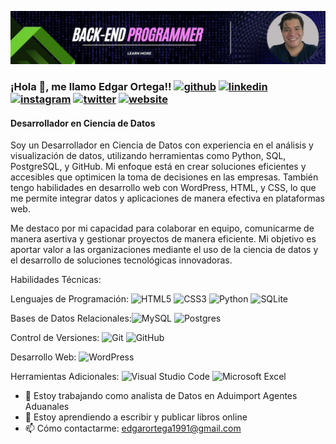 ![**Desarrollador en Ciencia de Datos**](https://github.com/evansio/TO-DO-APP-DJANGO/blob/main/capturas/Banner%20Edgar%20Ortega%20(1).jpg?raw=true)
### ¡Hola 👋, me llamo Edgar Ortega!! [<img src='https://cdn.jsdelivr.net/npm/simple-icons@3.0.1/icons/github.svg' alt='github' height='40'>](https://github.com/evansio)  [<img src='https://cdn.jsdelivr.net/npm/simple-icons@3.0.1/icons/linkedin.svg' alt='linkedin' height='40'>](https://www.linkedin.com/in/edgarortega1991/)  [<img src='https://cdn.jsdelivr.net/npm/simple-icons@3.0.1/icons/instagram.svg' alt='instagram' height='40'>](https://www.instagram.com/edgaro_1991/)  [<img src='https://cdn.jsdelivr.net/npm/simple-icons@3.0.1/icons/twitter.svg' alt='twitter' height='40'>](https://twitter.com/edgaro_1991)  [<img src='https://cdn.jsdelivr.net/npm/simple-icons@3.0.1/icons/icloud.svg' alt='website' height='40'>](https://www.mundooptimo.com)  

#### **Desarrollador en Ciencia de Datos**

Soy un Desarrollador en Ciencia de Datos con experiencia en el análisis y visualización de datos, utilizando herramientas como Python, SQL, PostgreSQL, y GitHub. Mi enfoque está en crear soluciones eficientes y accesibles que optimicen la toma de decisiones en las empresas. También tengo habilidades en desarrollo web con WordPress, HTML, y CSS, lo que me permite integrar datos y aplicaciones de manera efectiva en plataformas web.

Me destaco por mi capacidad para colaborar en equipo, comunicarme de manera asertiva y gestionar proyectos de manera eficiente. Mi objetivo es aportar valor a las organizaciones mediante el uso de la ciencia de datos y el desarrollo de soluciones tecnológicas innovadoras.

Habilidades Técnicas:

Lenguajes de Programación: ![HTML5](https://img.shields.io/badge/html5-%23E34F26.svg?style=for-the-badge&logo=html5&logoColor=white) ![CSS3](https://img.shields.io/badge/css3-%231572B6.svg?style=for-the-badge&logo=css3&logoColor=white) ![Python](https://img.shields.io/badge/python-3670A0?style=for-the-badge&logo=python&logoColor=ffdd54) ![SQLite](https://img.shields.io/badge/sqlite-%2307405e.svg?style=for-the-badge&logo=sqlite&logoColor=white)

Bases de Datos Relacionales:![MySQL](https://img.shields.io/badge/mysql-4479A1.svg?style=for-the-badge&logo=mysql&logoColor=white) ![Postgres](https://img.shields.io/badge/postgres-%23316192.svg?style=for-the-badge&logo=postgresql&logoColor=white)

Control de Versiones: ![Git](https://img.shields.io/badge/git-%23F05033.svg?style=for-the-badge&logo=git&logoColor=white) ![GitHub](https://img.shields.io/badge/github-%23121011.svg?style=for-the-badge&logo=github&logoColor=white)

Desarrollo Web: ![WordPress](https://img.shields.io/badge/WordPress-%23117AC9.svg?style=for-the-badge&logo=WordPress&logoColor=white)

Herramientas Adicionales: ![Visual Studio Code](https://img.shields.io/badge/Visual%20Studio%20Code-0078d7.svg?style=for-the-badge&logo=visual-studio-code&logoColor=white) ![Microsoft Excel](https://img.shields.io/badge/Microsoft_Excel-217346?style=for-the-badge&logo=microsoft-excel&logoColor=white)

- 🔭 Estoy trabajando como analista de Datos en Aduimport Agentes Aduanales 
- 🌱 Estoy aprendiendo a escribir y publicar libros online
- 📫 Cómo contactarme: edgarortega1991@gmail.com
